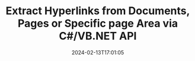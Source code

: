 ---
############################# Static ############################
layout: "auto-gen-parser"
date: 2024-02-13T17:01:05
draft: false
otherformats: 
ext: ots

############################# Head ############################
head_title: ".NET API to Parse & Extract Hyperlinks from Documents, Pages or Page Area"
head_description: "GroupDocs.Parser .NET API enables software programmers to extract hyperlinks from documents, pages or page Area of PDF, DOCX, XLSX, CSV, PPTX, EML, MSG, EPUB & many more."

############################# Header ############################
title: "Extract Hyperlinks from Documents, Pages or Specific page Area via C#/VB.NET API"
description: "GroupDocs.Parser .NET API allows software developers to  parse & extract hyperlinks from documents, pages or page Area of PDF, DOC, DOCX, PPT, PPTX, EML, MSG, XLS, XLSX, CSV, ODT, RTF, EPUB and many other documents."
bg_image: "https://cms.admin.containerize.com/templates/aspose/App_Themes/V3/images/bg/header1.png"
bg_overlay: false
button:
    enable: true
    icon: "fas fa-arrow-down"
    label: "Download Free Trial"
    link: "https://downloads.groupdocs.com/parser/net"

############################# SubMenu ############################
submenu:
    enable: true

    left:
        img_alt: "GroupDocs.Parser for .NET"
        image: "https://cms.admin.containerize.com/templates/groupdocs/images/product-logos/90x90-noborder/groupdocs-parser-net.png"
        product: "GroupDocs.Parser"
        platform: ".NET"

    middle:
        button:

            # button loop
            - link: "https://apireference.groupdocs.com/parser/net"
              text: "API Reference"

            # button loop
            - link: "https://github.com/groupdocs-parser"
              text: "Code Examples"

            # button loop
            - link: "https://products.groupdocs.app/parser/family"
              text: "Live Demos"

            # button loop
            - link: "https://purchase.groupdocs.com/pricing/parser/net"
              text: "Pricing"

    right:
        link_download: "https://downloads.groupdocs.com/parser"
        link_learn: "https://docs.groupdocs.com/parser/net"
        link_buy: "https://purchase.groupdocs.com"

############################# About ############################
about:
    enable: true
    title: "How to Parse & Extract Hyperlinks from OTS documents via .NET API?"
    content: |
        A hyperlink is a piece of text or an image or icon that points to an entire document or to a particular part within a document. The use of hyperlinks allows users to navigate to a web page or document. It is often required to extract hyperlinks from a document and use it to access external document or webpage. GroupDocs.Parser for .NET is a fascinating document text extraction API that provides complete functionality for implementing text and metadata extraction solutions. It supports text & hyperlinks extraction from PDF, Emails, Ebooks, Microsoft Office formats: Word (DOC, DOCX), PowerPoint (PPT, PPTX), Excel (XLS, XLSX), LibreOffice formats and many more. It supports several advanced features for documents parsing, extracting plain and structured text, text searching by keywords, extract metadata or images, containers as well as attachments and many more.
        
        

############################# Steps ############################
steps:
    enable: true
    title_left: "Extract hyperlinks from OTS in .NET"
    content_left: |
        [GroupDocs.Parser for .NET](/parser/net/) makes it easy for C# developers to extract hyperlinks from a OTS file by implementing a few easy steps.
        
        * Instantiate [Parser](https://reference.groupdocs.com/net/parser/groupdocs.parser/parser) object for the initial document;
        * Check if the document supports hyperlink extraction;
        * Call [GetHyperlinks](https://reference.groupdocs.com/parser/net/groupdocs.parser/parser/methods/gethyperlinks) method and obtain collection of [PageHyperlinkArea](https://reference.groupdocs.com/parser/net/groupdocs.parser.data/pagehyperlinkarea) objects;
        * Iterate through the collection and get a hyperlink text and URL.

    title_right: "Learn more about the hyperlinks extraction"
    content_right: |
        * <a href="https://docs.groupdocs.com/parser/net/extract-hyperlinks-from-document/">How to extract hyperlinks from document</a>
        * <a href="https://docs.groupdocs.com/parser/net/extract-hyperlinks-from-document-page/">How to extract hyperlinks from document page</a>
        * <a href="https://docs.groupdocs.com/parser/net/extract-hyperlinks-from-document-page-area/">How to extract hyperlinks from document page area</a>
    
    code: |
     {{% parser/additional-styles %}}
     {{< parser/code-parser title="How to extract hyperlinks from OTS file using C# example code">}}

        ```csharp    
        // Extract hyperlinks from OTS file using GroupDocs.Parser API
        // Create an instance of Parser class
        using (Parser parser = new Parser(filePath)) {
            // Check if the document supports hyperlink extraction
            if (!parser.Features.Hyperlinks) {
                Console.WriteLine("Document isn't supports hyperlink extraction.");
                return;
            }
            // Extract hyperlinks from the document
            IEnumerable<PageHyperlinkArea> hyperlinks = parser.GetHyperlinks();
            // Iterate over hyperlinks
            foreach (PageHyperlinkArea h in hyperlinks) {
                // Print the hyperlink text
                Console.WriteLine(h.Text);
                // Print the hyperlink URL
                Console.WriteLine(h.Url);
                Console.WriteLine();
            }
        }
        ```
     {{< /parser/code-parser >}}

############################# More ############################
more:
    enable: true
    title_left: "System Requirements"
    content_left: |
        GroupDocs.Parser for .NET APIs are supported on all major platforms and operating systems. Before executing the code below, please make sure that you have the following prerequisites installed on your system.
        
        * Operating Systems: Microsoft Windows, Linux, MacOS
        * Development Environments: Microsoft Visual Studio, Xamarin, MonoDevelop
        * Frameworks
        * Download the latest version of GroupDocs.Parser for .NET from [Nuget](https://www.nuget.org/packages/groupdocs.parser)

    title_right: "Why Use GroupDocs.Parser for .NET"
    content_right: |
        * Plain text extraction support from any supported documents    
        * Documents parsing via user-defined templates    
        * Fully support structured text extraction    
        * Text searching via keyword as well as regular expression    
        * Extract formatted text, metadata, images, containers, and attachments    
        * Extract table of contents for some supported document formats    
        * Parse form data from PDF documents    
        * Extract hyperlinks from the document   
        
############################# About Formats ############################
about_formats:
    enable: true

############################# More Formats ############################
more_formats:
    enable: true
    title: "Extract Hyperlinks From Other Document Formats"
    content: |
        .NET documents parse & hyperlinks extraction API for file formats and images. Extract data for some of the popular file formats as stated below.

############################# Back to top ###############################
back_to_top:
    enable: true
---